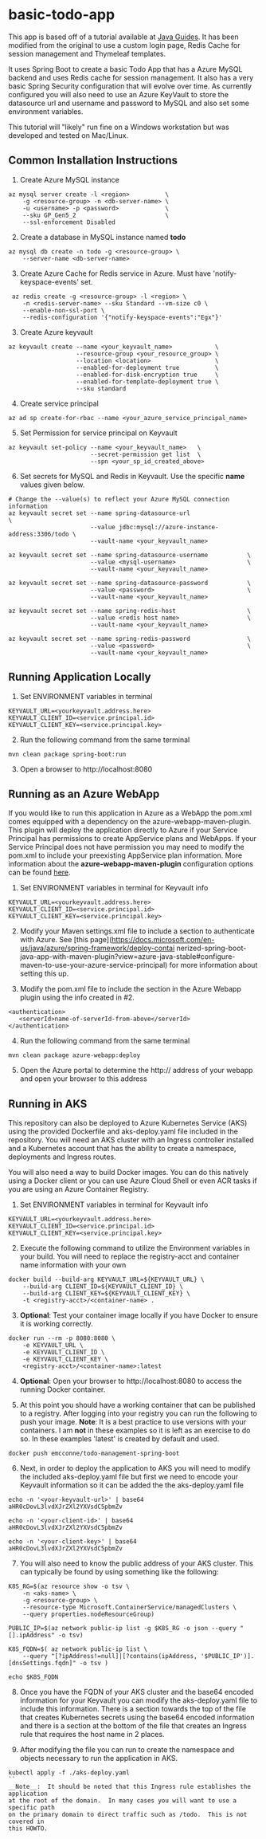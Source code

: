 # basic-todo-app

This app is based off of a tutorial available at [Java
Guides](http://www.javaguides.net/2018/09/mini-todo-management-project-using-spring-boot-springmvc-springsecurity-jsp-hibernate-mysql.html). It has been
modified from the original to use a custom login page, Redis Cache for session
management and Thymeleaf templates.

It uses Spring Boot to create a basic Todo App that has a Azure MySQL backend
and uses Redis cache for session management. It also has a very basic Spring
Security configuration that will evolve over time. As currently configured you
will also need to use an Azure KeyVault to store the datasource url and username
and password to MySQL and also set some environment variables.

This tutorial will "likely" run fine on a Windows workstation but was developed and tested on Mac/Linux.

## Common Installation Instructions

1.  Create Azure MySQL instance
```
az mysql server create -l <region>          \
    -g <resource-group> -n <db-server-name> \
    -u <username> -p <password>             \
    --sku GP_Gen5_2                         \
    --ssl-enforcement Disabled 
```
2.  Create a database in MySQL instance named __todo__
```
az mysql db create -n todo -g <resource-group> \
    --server-name <db-server-name> 
```
3.  Create Azure Cache for Redis service in Azure.  Must have 'notify-keyspace-events' set.
```
 az redis create -g <resource-group> -l <region> \
    -n <redis-server-name> --sku Standard --vm-size c0 \
    --enable-non-ssl-port \
    --redis-configuration '{"notify-keyspace-events":"Egx"}'
```
3.  Create Azure keyvault
```
az keyvault create --name <your_keyvault_name>            \
                   --resource-group <your_resource_group> \
                   --location <location>                  \
                   --enabled-for-deployment true          \
                   --enabled-for-disk-encryption true     \
                   --enabled-for-template-deployment true \
                   --sku standard 
```
4. Create service principal
```
az ad sp create-for-rbac --name <your_azure_service_principal_name>
```
5. Set Permission for service principal on Keyvault
```
az keyvault set-policy --name <your_keyvault_name>   \
                       --secret-permission get list  \
                       --spn <your_sp_id_created_above>
```
6.  Set secrets for MySQL and Redis in Keyvault. Use the specific __name__ values given below. 
```
# Change the --value(s) to reflect your Azure MySQL connection information
az keyvault secret set --name spring-datasource-url                          \
                       --value jdbc:mysql://azure-instance-address:3306/todo \
                       --vault-name <your_keyvault_name>

az keyvault secret set --name spring-datasource-username           \
                       --value <mysql-username>                    \
                       --vault-name <your_keyvault_name>

az keyvault secret set --name spring-datasource-password           \
                       --value <password>                          \
                       --vault-name <your_keyvault_name>

az keyvault secret set --name spring-redis-host                    \
                       --value <redis host name>                   \
                       --vault-name <your_keyvault_name>

az keyvault secret set --name spring-redis-password                \
                       --value <password>                          \
                       --vault-name <your_keyvault_name>
```

## Running Application Locally
1.  Set ENVIRONMENT variables in terminal
```
KEYVAULT_URL=<yourkeyvault.address.here>
KEYVAULT_CLIENT_ID=<service.principal.id>
KEYVAULT_CLIENT_KEY=<service.principal.key>
```
2.  Run the following command from the same terminal
```
mvn clean package spring-boot:run
```
3.  Open a browser to http://localhost:8080

## Running as an Azure WebApp
If you would like to run this application in Azure as a WebApp the pom.xml
comes equipped with a dependency on the azure-webapp-maven-plugin. This plugin
will deploy the application directly to Azure if your Service Principal has
permissions to create AppService plans and WebApps. If your Service Principal
does not have permission you may need to modify the pom.xml to include your
preexisting AppService plan information. More information about the
__azure-webapp-maven-plugin__ configuration options can be found
[here](https://docs.microsoft.com/en-us/java/api/overview/azure/maven/docs/web-app-samples?view=azure-java-stable).

1. Set ENVIRONMENT variables in terminal for Keyvault
info 
``` 
KEYVAULT_URL=<yourkeyvault.address.here>
KEYVAULT_CLIENT_ID=<service.principal.id>
KEYVAULT_CLIENT_KEY=<service.principal.key> 
``` 

2.  Modify your Maven settings.xml file to include a
<serverId> section to authenticate with Azure. See [this
page](https://docs.microsoft.com/en-us/java/azure/spring-framework/deploy-contai
nerized-spring-boot-java-app-with-maven-plugin?view=azure-java-stable#configure-
maven-to-use-your-azure-service-principal) for more information about setting
this up.

3.  Modify the pom.xml file to include the <authentication> section in the
    Azure Webapp plugin using the info created in #2.
```
<authentication>
   <serverId>name-of-serverId-from-above</serverId>
</authentication>
```

4.  Run the following command from the same terminal
```
mvn clean package azure-webapp:deploy
```

5.  Open the Azure portal to determine the http://  address of your webapp and
    open your browser to this address


## Running in AKS
This repository can also be deployed to Azure Kubernetes Service (AKS) using the
provided Dockerfile and aks-deploy.yaml file included in the repository.  You
will need an AKS cluster with an Ingress controller installed and a Kubernetes account
that has the ability to create a namespace, deployments and Ingress routes.

You will also need a way to build Docker images.  You can do this natively using
a Docker client or you can use Azure Cloud Shell or even ACR tasks if you are
using an Azure Container Registry.  

1. Set ENVIRONMENT variables in terminal for Keyvault
info 
``` 
KEYVAULT_URL=<yourkeyvault.address.here>
KEYVAULT_CLIENT_ID=<service.principal.id>
KEYVAULT_CLIENT_KEY=<service.principal.key> 
```



2. Execute the following command to utilize the Environment variables in your
   build.  You will need to replace the registry-acct and container name information with your own
```
docker build --build-arg KEYVAULT_URL=${KEYVAULT_URL} \
    --build-arg CLIENT_ID=${KEYVAULT_CLIENT_ID} \
    --build-arg CLIENT_KEY=${KEYVAULT_CLIENT_KEY} \
    -t <registry-acct>/<container-name> .
```

3.  __Optional__: Test your container image locally if you have Docker to ensure it is working correctly. 
```
docker run --rm -p 8080:8080 \
    -e KEYVAULT_URL \
    -e KEYVAULT_CLIENT_ID \
    -e KEYVAULT_CLIENT_KEY \
    <registry-acct>/<container-name>:latest
```

4.  __Optional__:  Open your browser to http://localhost:8080 to access the running
    Docker container.

5.  At this point you should have a working container that can be published to
    a registry.  After logging into your registry you can run the following to
push your image.  __Note__:  It is a best practice to use versions with your
containers. I am __not__ in these examples so it is left as an exercise to do
so. In these examples 'latest' is created by default and used. 
```
docker push emcconne/todo-management-spring-boot
```

6.  Next, in order to deploy the application to AKS you will need to modify the
    included aks-deploy.yaml file but first we need to encode your Keyvault
information so it can be added the the aks-deploy.yaml file
```
echo -n '<your-keyvault-url>' | base64
aHR0cDovL3lvdXJrZXl2YXVsdC5pbmZv

echo -n '<your-client-id>' | base64
aHR0cDovL3lvdXJrZXl2YXVsdC5pbmZv

echo -n '<your-client-key>' | base64
aHR0cDovL3lvdXJrZXl2YXVsdC5pbmZv
```

7.  You will also need to know the public address of your AKS cluster.  This can
    typically be found by using something like the following:
```
K8S_RG=$(az resource show -o tsv \
    -n <aks-name> \
    -g <resource-group> \
    --resource-type Microsoft.ContainerService/managedClusters \
    --query properties.nodeResourceGroup)

PUBLIC_IP=$(az network public-ip list -g $K8S_RG -o json --query "[].ipAddress" -o tsv)

K8S_FQDN=$( az network public-ip list \
    --query "[?ipAddress!=null]|[?contains(ipAddress, '$PUBLIC_IP')].[dnsSettings.fqdn]" -o tsv )

echo $K8S_FQDN
```

8.  Once you have the FQDN of your AKS cluster and the base64 encoded
    information for your Keyvault you can modify the aks-deploy.yaml file to
include this information.  There is a section towards the top of the file that
creates Kubernetes secrets using the base64 encoded information and there is a
section at the bottom of the file that creates an Ingress rule that requires the
host name in 2 places.

9.  After modifying the file you can run to create the namespace and objects
    necessary to run the application in AKS.
```
kubectl apply -f ./aks-deploy.yaml
``
__Note__:  It should be noted that this Ingress rule establishes the application
at the root of the domain.  In many cases you will want to use a specific path
on the primary domain to direct traffic such as /todo.  This is not covered in
this HOWTO.



